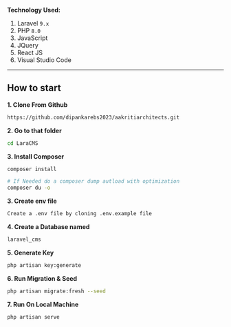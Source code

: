 
**Technology Used:**

1. Laravel `9.x`
1. PHP `8.0`
1. JavaScript
1. JQuery
1. React JS
1. Visual Studio Code

---

## How to start

**1. Clone From Github**
```bash
https://github.com/dipankarebs2023/aakritiarchitects.git
```

**2. Go to that folder**
```bash
cd LaraCMS
```

**3. Install Composer**
```bash
composer install

# If Needed do a composer dump autload with optimization
composer du -o
```

**3. Create env file**
```bash
Create a .env file by cloning .env.example file
```

**4. Create a Database named**
```bash
laravel_cms
```

**5. Generate Key**
```bash
php artisan key:generate
```

**6. Run Migration & Seed**
```bash
php artisan migrate:fresh --seed
```

**7. Run On Local Machine**
```bash
php artisan serve
```
